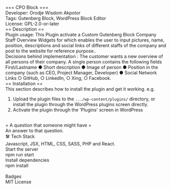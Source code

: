 === CPO Block ===<BR>
Developer:         Orodje Wisdom Akpotor<BR>
Tags:              Gutenberg Block, WordPress Block Editor<BR>
License:           GPL-2.0-or-later
<BR>
== Description ==<BR>
Plugin usage: This Plugin activate a Custom Gutenberg Block Company Staff Overview Widgets for which enables the user to input pictures, name, position, descriptions and social links of different staffs of the company and post to the website for reference purpose..
<BR>
Decisions behind implementation : The customer wants a new overview of all persons of their company. A single person contains the following fields First/Lastname ● Short description ● Image of person ● Position in the company (such as CEO, Project Manager, Developer) ● Social Network Links ○ GitHub, ○ LinkedIn, ○ Xing, ○ Facebook.
<BR>
== Installation == <BR>
This section describes how to install the plugin and get it working.
e.g.
1. Upload the plugin files to the `.../wp-content/plugins/` directory, or install the plugin through the WordPress plugins screen directly.
2. Activate the plugin through the 'Plugins' screen in WordPress
<BR>
= A question that someone might have =<BR>
An answer to that question.
<BR>
🛠 Tech Stack <BR>
Javascript, JSX, HTML, CSS, SASS, PHP and React.
<BR>
Start the server<BR>
npm run start
<BR>
Install dependencies<BR>
npm install
<BR><BR>
Badges<BR>
MIT License
